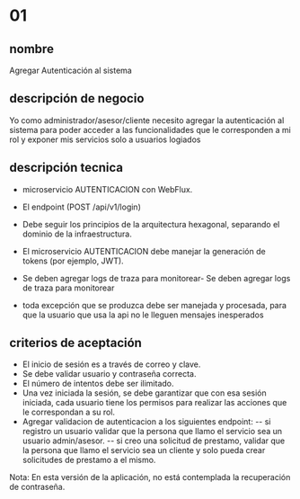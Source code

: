 # 01
## nombre
Agregar Autenticación al sistema

## descripción de negocio
Yo como administrador/asesor/cliente necesito agregar la autenticación al sistema para poder acceder a las funcionalidades que le corresponden a mi rol y exponer mis servicios solo a usuarios logiados

## descripción tecnica
- microservicio AUTENTICACION con WebFlux.

- El endpoint (POST /api/v1/login)

- Debe seguir los principios de la arquitectura hexagonal, separando el dominio de la infraestructura.

- El microservicio AUTENTICACION debe manejar la generación de tokens (por ejemplo, JWT).

- Se deben agregar logs de traza para monitorear- Se deben agregar logs de traza para monitorear

- toda excepción que se produzca debe ser manejada y procesada, para que la usuario que usa la api no le lleguen mensajes inesperados

## criterios de aceptación
- El inicio de sesión es a través de correo y clave.
- Se debe validar usuario y contraseña correcta.
- El número de intentos debe ser ilimitado.
- Una vez iniciada la sesión, se debe garantizar que con esa sesión iniciada, cada usuario tiene los permisos para realizar las acciones que le correspondan a su rol.
- Agregar validacion de autenticacion a los siguientes endpoint:
-- si registro un usuario validar que la persona que llamo el servicio sea un usuario admin/asesor.
-- si creo una solicitud de prestamo, validar que la persona que llamo el servicio sea un cliente y solo pueda crear solicitudes de prestamo a el mismo.

Nota: En esta versión de la aplicación, no está contemplada la recuperación de contraseña.